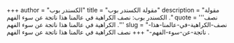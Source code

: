 +++
author = "الكسندر بوب"
title = "مقولة الكسندر بوب"
description = "مقولة الكسندر بوب: نصف الكراهية في عالمنا هذا ناتجة عن سوء الفهم ."
quote = '''نصف الكراهية في عالمنا هذا ناتجة عن سوء الفهم .''' 
slug = "نصف-الكراهية-في-عالمنا-هذا-ناتجة-عن-سوء-الفهم-"
+++
نصف الكراهية في عالمنا هذا ناتجة عن سوء الفهم .

